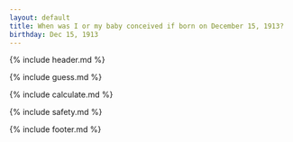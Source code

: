 ```yaml
---
layout: default
title: When was I or my baby conceived if born on December 15, 1913?
birthday: Dec 15, 1913
---
```


{% include header.md %}

{% include guess.md %}

{% include calculate.md %}

{% include safety.md %}

{% include footer.md %}



